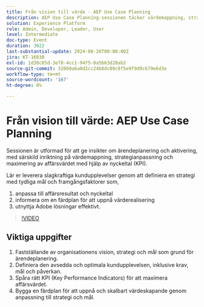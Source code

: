 ```yaml
---
title: Från vision till värde - AEP Use Case Planning
description: AEP Use Case Planning-sessionen täcker värdemappning, strategijustering och maximering av affärsvärdet med hjälp av nyckeltal. Det hjälper organisationer att anpassa sina mål efter affärsresultaten och utnyttja Adobe lösningar för slagkraftiga kundupplevelser.
solution: Experience Platform
role: Admin, Developer, Leader, User
level: Intermediate
doc-type: Event
duration: 3022
last-substantial-update: 2024-08-26T00:00:00Z
jira: KT-16038
exl-id: 1d30c85d-3e78-4cc1-94f5-0a5b63d20ab2
source-git-commit: 32060a6a0d2cc24b8dc09c8f5e9f9d9c679e6d3e
workflow-type: tm+mt
source-wordcount: '167'
ht-degree: 0%

---
```


# Från vision till värde: AEP Use Case Planning

Sessionen är utformad för att ge insikter om ärendeplanering och aktivering, med särskild inriktning på värdemappning, strategianpassning och maximering av affärsvärdet med hjälp av nyckeltal (KPI).

Lär er leverera slagkraftiga kundupplevelser genom att definiera en strategi med tydliga mål och framgångsfaktorer som,

1. anpassa till affärsresultat och nyckeltal
1. informera om en färdplan för att uppnå värderealisering
1. utnyttja Adobe lösningar effektivt.

>[!VIDEO](https://video.tv.adobe.com/v/3433025/?learn=on)

## Viktiga uppgifter

1. Fastställande av organisationens vision, strategi och mål som grund för ärendeplanering.
1. Definiera den avsedda och optimala kundupplevelsen, inklusive krav, mål och påverkan.
1. Spåra rätt KPI (Key Performance Indicators) för att maximera affärsvärdet.
1. Bygga en färdplan för att uppnå och skalbart värdeskapande genom anpassning till strategi och mål.
